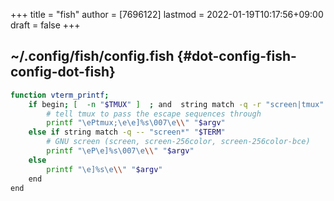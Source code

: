 +++
title = "fish"
author = [7696122]
lastmod = 2022-01-19T10:17:56+09:00
draft = false
+++

## ~/.config/fish/config.fish {#dot-config-fish-config-dot-fish}

```sh
function vterm_printf;
    if begin; [  -n "$TMUX" ]  ; and  string match -q -r "screen|tmux" "$TERM"; end
        # tell tmux to pass the escape sequences through
        printf "\ePtmux;\e\e]%s\007\e\\" "$argv"
    else if string match -q -- "screen*" "$TERM"
        # GNU screen (screen, screen-256color, screen-256color-bce)
        printf "\eP\e]%s\007\e\\" "$argv"
    else
        printf "\e]%s\e\\" "$argv"
    end
end
```
